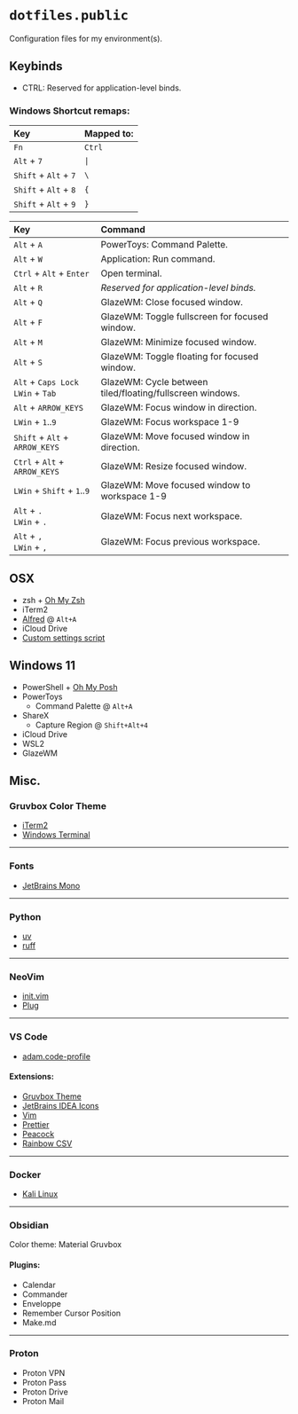 # `dotfiles.public`

Configuration files for my environment(s).


## Keybinds


- CTRL: Reserved for application-level binds.


### Windows Shortcut remaps:
| Key | Mapped to: |
|:----|:-----------|
| `Fn` | `Ctrl` |
| `Alt` + `7` | `\|` |
| `Shift` + `Alt` + `7` | `\` |
| `Shift` + `Alt` + `8` | `{` | 
| `Shift` + `Alt` + `9` | `}` |


| Key | Command |
|:----|:--------|
| `Alt` + `A` | PowerToys: Command Palette. |
| `Alt` + `W` | Application: Run command. |
| `Ctrl` + `Alt` + `Enter` | Open terminal. | 
| `Alt` + `R` | *Reserved for application-level binds.* |
| `Alt` + `Q` | GlazeWM: Close focused window. |
| `Alt` + `F` | GlazeWM: Toggle fullscreen for focused window. | 
| `Alt` + `M` | GlazeWM: Minimize focused window. |
| `Alt` + `S` | GlazeWM: Toggle floating for focused window. |
| `Alt` + `Caps Lock` <br/> `LWin` + `Tab` | GlazeWM: Cycle between tiled/floating/fullscreen windows. |
| `Alt` + `ARROW_KEYS` | GlazeWM: Focus window in direction. |
| `LWin` + `1`..`9` | GlazeWM: Focus workspace 1-9 | 
| `Shift` + `Alt` + `ARROW_KEYS` | GlazeWM: Move focused window in direction. | 
| `Ctrl` + `Alt` + `ARROW_KEYS` | GlazeWM: Resize focused window. |
| `LWin` + `Shift` + `1`..`9` | GlazeWM: Move focused window to workspace 1-9 | 
| `Alt` + `.` <br/> `LWin` + `.`| GlazeWM: Focus next workspace. |
| `Alt` + `,` <br/> `LWin` + `,`| GlazeWM: Focus previous workspace. |



## **OSX**
- zsh + [Oh My Zsh](https://ohmyz.sh/)
- iTerm2
- [Alfred](https://www.alfredapp.com/) @ `Alt+A`
- iCloud Drive
- [Custom settings script](/.osx)


## **Windows 11**
- PowerShell + [Oh My Posh](https://ohmyposh.dev/)
- PowerToys
  - Command Palette @ `Alt+A`
- ShareX
  - Capture Region @ `Shift+Alt+4` 
- iCloud Drive
- WSL2
- GlazeWM

## **Misc.**


### Gruvbox Color Theme
- [iTerm2](/themes/gruvbox-dark.itermcolors)
- [Windows Terminal](/themes/gruvbox-dark-windows-terminal.json)


---
### Fonts
- [JetBrains Mono](/fonts/JetBrains_Mono/)

___
### Python
- [uv](https://github.com/astral-sh/uv)
- [ruff](https://github.com/astral-sh/ruff)

___
### NeoVim
- [init.vim](/nvim/init.vim)
- [Plug](https://github.com/junegunn/vim-plug)

___
### VS Code
- [adam.code-profile](/vs_code/adam.code-profile)


#### Extensions:
- [Gruvbox Theme](https://marketplace.visualstudio.com/items?itemName=jdinhlife.gruvbox)
- [JetBrains IDEA Icons](https://marketplace.visualstudio.com/items?itemName=Mostik.JetBrainsIcons)
- [Vim](https://marketplace.visualstudio.com/items?itemName=vscodevim.vim)
- [Prettier](https://marketplace.visualstudio.com/items?itemName=esbenp.prettier-vscode)
- [Peacock](https://marketplace.visualstudio.com/items?itemName=johnpapa.vscode-peacock)
- [Rainbow CSV](https://marketplace.visualstudio.com/items?itemName=mechatroner.rainbow-csv)

___
### Docker
- [Kali Linux](https://hub.docker.com/r/kalilinux/kali-rolling)


___
### Obsidian

Color theme: Material Gruvbox

#### Plugins:
- Calendar
- Commander
- Enveloppe
- Remember Cursor Position
- Make.md


___
### Proton
- Proton VPN
- Proton Pass
- Proton Drive
- Proton Mail

